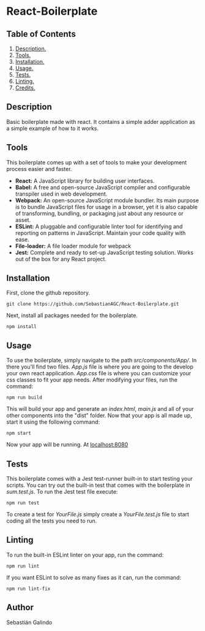 # React-Boilerplate

## Table of Contents
1. [ Description. ](#desc)
2. [ Tools. ](#tool)
3. [ Installation. ](#inst)
4. [ Usage. ](#usage)
5. [ Tests. ](#test)
6. [ Linting. ](#lint)
7. [ Credits. ](#credit)

<a name="desc"></a>
## Description
Basic boilerplate made with react. It contains a simple adder application as a simple example of how to it works.

<a name="tool"></a>
## Tools
This boilerplate comes up with a set of tools to make your development process easier and faster.

- **React:** A JavaScript library for building user interfaces.
- **Babel:** A free and open-source JavaScript compiler and configurable transpiler used in web development.
- **Webpack:** An open-source JavaScript module bundler. Its main purpose is to bundle JavaScript files for usage in a browser, yet it is also capable of transforming, bundling, or packaging just about any resource or asset.
- **ESLint:** A pluggable and configurable linter tool for identifying and reporting on patterns in JavaScript. Maintain your code quality with ease.
- **File-loader:** A file loader module for webpack
- **Jest:** Complete and ready to set-up JavaScript testing solution. Works out of the box for any React project.

<a name="inst"></a>
## Installation
First, clone the github repository.

```
git clone https://github.com/SebastianAGC/React-Boilerplate.git
```
Next, install all packages needed for the boilerplate.

```
npm install
```

<a name="usage"></a>
## Usage
To use the boilerplate, simply navigate to the path *src/components/App/*. In there you'll find two files. *App.js* file is where you are going to the develop your own react application. *App.css* file is where you can customize your css classes to fit your app needs. After modifying your files, run the command:

```
npm run build
```
This will build your app and generate an *index.html*, *main.js* and all of your other components into the "dist" folder. Now that your app is all made up, start it using the following command:

```
npm start
```

Now your app will be running. At [localhost:8080](https://localhost:8080)

<a name="test"></a>
## Tests

This boilerplate comes with a Jest test-runner built-in to start testing your scripts. You can try out the built-in test that comes with the boilerplate in *sum.test.js*. To run the Jest test file execute:

```
npm run test
```
To create a test for *YourFile.js* simply create a *YourFile.test.js* file to start coding all the tests you need to run.

<a name="lint"></a>
## Linting

To run the built-in ESLint linter on your app, run the command:

```
npm run lint
```
If you want ESLint to solve as many fixes as it can, run the command:

```
npm run lint-fix
```

<a name="credit"></a>
## Author
Sebastián Galindo
